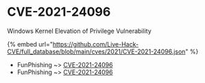 # CVE-2021-24096

Windows Kernel Elevation of Privilege Vulnerability

{% embed url="https://github.com/Live-Hack-CVE/full_database/blob/main/cves/2021/CVE-2021-24096.json" %}


* FunPhishing ~> [CVE-2021-24096](https://www.alice-snow.ru/2021/database/cve-2021-24096/cve-2021-24096-funphishing)
* FunPhishing ~> [CVE-2021-24096](https://www.alice-snow.ru/2021/database/cve-2021-24096/cve-2021-24096-funphishing)